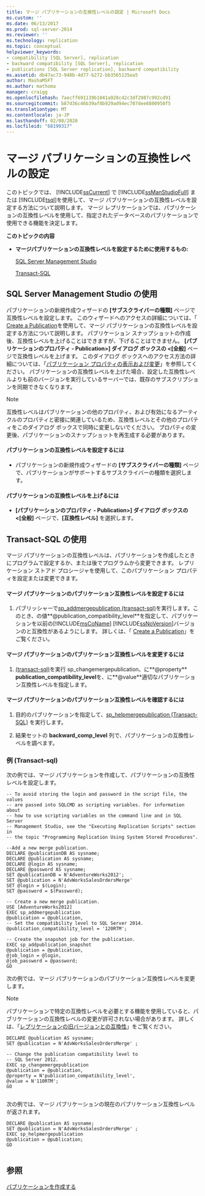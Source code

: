 ```yaml
---
title: マージ パブリケーションの互換性レベルの設定 | Microsoft Docs
ms.custom: ''
ms.date: 06/13/2017
ms.prod: sql-server-2014
ms.reviewer: ''
ms.technology: replication
ms.topic: conceptual
helpviewer_keywords:
- compatibility [SQL Server], replication
- backward compatibility [SQL Server], replication
- publications [SQL Server replication], backward compatibility
ms.assetid: db47ac73-948b-4d77-b272-bb3565135ea5
author: MashaMSFT
ms.author: mathoma
manager: craigg
ms.openlocfilehash: 7aecff691139b1041a928c42c3df2987c992cd91
ms.sourcegitcommit: b87d36c46b39af8b929ad94ec707dee8800950f5
ms.translationtype: MT
ms.contentlocale: ja-JP
ms.lasthandoff: 02/08/2020
ms.locfileid: "68199317"
---
```

# <a name="set-the-compatibility-level-for-merge-publications"></a>マージ パブリケーションの互換性レベルの設定
  このトピックでは、 [!INCLUDE[ssCurrent](../../../includes/sscurrent-md.md)] で [!INCLUDE[ssManStudioFull](../../../includes/ssmanstudiofull-md.md)] または [!INCLUDE[tsql](../../../includes/tsql-md.md)]を使用して、マージ パブリケーションの互換性レベルを設定する方法について説明します。 マージ レプリケーションでは、パブリケーションの互換性レベルを使用して、指定されたデータベースのパブリケーションで使用できる機能を決定します。  
  
 **このトピックの内容**  
  
-   **マージパブリケーションの互換性レベルを設定するために使用するもの:**  
  
     [SQL Server Management Studio](#SSMSProcedure)  
  
     [Transact-SQL](#TsqlProcedure)  
  
##  <a name="SSMSProcedure"></a> SQL Server Management Studio の使用  
 パブリケーションの新規作成ウィザードの **[サブスクライバーの種類]** ページで互換性レベルを設定します。 このウィザードへのアクセスの詳細については、「 [Create a Publication](create-a-publication.md)を使用して、マージ パブリケーションの互換性レベルを設定する方法について説明します。 パブリケーション スナップショットの作成後、互換性レベルを上げることはできますが、下げることはできません。 
  **[パブリケーションのプロパティ - **Publication>]** ダイアログ ボックスの \<[全般]** ページで互換性レベルを上げます。 このダイアログ ボックスへのアクセス方法の詳細については、「[パブリケーション プロパティの表示および変更](view-and-modify-publication-properties.md)」を参照してください。 パブリケーションの互換性レベルを上げた場合、設定した互換性レベルよりも前のバージョンを実行しているサーバーでは、既存のサブスクリプションを同期できなくなります。  
  
> [!NOTE]  
>  互換性レベルはパブリケーションの他のプロパティ、および有効になるアーティクルのプロパティと密接に関連しているため、互換性レベルとその他のプロパティをこのダイアログ ボックスで同時に変更しないでください。 プロパティの変更後、パブリケーションのスナップショットを再生成する必要があります。  
  
#### <a name="to-set-the-publication-compatibility-level"></a>パブリケーションの互換性レベルを設定するには  
  
-   パブリケーションの新規作成ウィザードの **[サブスクライバーの種類]** ページで、パブリケーションがサポートするサブスクライバーの種類を選択します。  
  
#### <a name="to-increase-the-publication-compatibility-level"></a>パブリケーションの互換性レベルを上げるには  
  
-   
  **[パブリケーションのプロパティ - **Publication>]** ダイアログ ボックスの \<[全般]** ページで、**[互換性レベル]** を選択します。  
  
##  <a name="TsqlProcedure"></a> Transact-SQL の使用  
 マージ パブリケーションの互換性レベルは、パブリケーションを作成したときにプログラムで設定するか、または後でプログラムから変更できます。 レプリケーション ストアド プロシージャを使用して、このパブリケーション プロパティを設定または変更できます。  
  
#### <a name="to-set-the-publication-compatibility-level-for-a-merge-publication"></a>マージ パブリケーションのパブリケーション互換性レベルを設定するには  
  
1.  パブリッシャーで[sp_addmergepublication &#40;transact-sql&#41;](/sql/relational-databases/system-stored-procedures/sp-addmergepublication-transact-sql)を実行します。このとき、の値**@publication_compatibility_level**を指定して、パブリケーションを以前の[!INCLUDE[msCoName](../../../includes/msconame-md.md)] [!INCLUDE[ssNoVersion](../../../includes/ssnoversion-md.md)]バージョンのと互換性があるようにします。 詳しくは、「 [Create a Publication](create-a-publication.md)」をご覧ください。  
  
#### <a name="to-change-the-publication-compatibility-level-of-a-merge-publication"></a>マージ パブリケーションのパブリケーション互換性レベルを変更するには  
  
1.  [&#40;transact-sql&#41;](/sql/relational-databases/system-stored-procedures/sp-changemergepublication-transact-sql)を実行 sp_changemergepublication、に**@property** **publication_compatibility_level**を、に**@value**適切なパブリケーション互換性レベルを指定します。  
  
#### <a name="to-determine-the-publication-compatibility-level-of-a-merge-publication"></a>マージ パブリケーションのパブリケーション互換性レベルを確認するには  
  
1.  目的のパブリケーションを指定して、[sp_helpmergepublication &#40;Transact-SQL&#41;](/sql/relational-databases/system-stored-procedures/sp-helpmergepublication-transact-sql) を実行します。  
  
2.  結果セットの **backward_comp_level** 列で、パブリケーションの互換性レベルを調べます。  
  
###  <a name="TsqlExample"></a>例 (Transact-sql)  
 次の例では、マージ パブリケーションを作成して、パブリケーションの互換性レベルを設定します。  
  
```  
-- To avoid storing the login and password in the script file, the values   
-- are passed into SQLCMD as scripting variables. For information about   
-- how to use scripting variables on the command line and in SQL Server  
-- Management Studio, see the "Executing Replication Scripts" section in  
-- the topic "Programming Replication Using System Stored Procedures".  
  
--Add a new merge publication.  
DECLARE @publicationDB AS sysname;  
DECLARE @publication AS sysname;  
DECLARE @login AS sysname;  
DECLARE @password AS sysname;  
SET @publicationDB = N'AdventureWorks2012';   
SET @publication = N'AdvWorksSalesOrdersMerge'   
SET @login = $(Login);  
SET @password = $(Password);  
  
-- Create a new merge publication.   
USE [AdventureWorks2012]  
EXEC sp_addmergepublication   
@publication = @publication,   
-- Set the compatibility level to SQL Server 2014.  
@publication_compatibility_level = '120RTM';   
  
-- Create the snapshot job for the publication.  
EXEC sp_addpublication_snapshot   
@publication = @publication,  
@job_login = @login,  
@job_password = @password;  
GO  
```  
  
 次の例では、マージ パブリケーションのパブリケーション互換性レベルを変更します。  
  
> [!NOTE]  
>  パブリケーションで特定の互換性レベルを必要とする機能を使用していると、パブリケーションの互換性レベルの変更が許可されない場合があります。 詳しくは、「[レプリケーションの旧バージョンとの互換性](../replication-backward-compatibility.md)」をご覧ください。  
  
```  
DECLARE @publication AS sysname;  
SET @publication = N'AdvWorksSalesOrdersMerge' ;  
  
-- Change the publication compatibility level to   
-- SQL Server 2012.  
EXEC sp_changemergepublication   
@publication = @publication,   
@property = N'publication_compatibility_level',   
@value = N'110RTM';  
GO  
  
```  
  
 次の例では、マージ パブリケーションの現在のパブリケーション互換性レベルが返されます。  
  
```  
DECLARE @publication AS sysname;  
SET @publication = N'AdvWorksSalesOrdersMerge' ;  
EXEC sp_helpmergepublication   
@publication = @publication;  
GO  
  
```  
  
## <a name="see-also"></a>参照  
 [パブリケーションを作成する](create-a-publication.md)  
  
  

